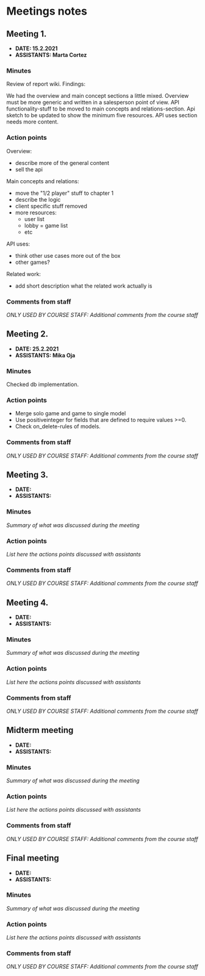 # Meetings notes

## Meeting 1.
* **DATE: 15.2.2021**
* **ASSISTANTS: Marta Cortez**

### Minutes
Review of report wiki. Findings:  

We had the overview and main concept sections a little mixed. 
Overview must be more generic and written in a salesperson point of view. 
API functionality-stuff to be moved to main concepts and relations-section. 
Api sketch to be updated to show the minimum five resources.
API uses section needs more content.


### Action points

Overview:
- describe more of the general content
- sell the api


Main concepts and relations:
- move the "1/2 player" stuff to chapter 1
- describe the logic
- client specific stuff removed
- more resources:
    - user list
    - lobby = game list
    - etc

    
API uses:
- think other use cases more out of the box
- other games?


Related work:
- add short description what the related work actually is

### Comments from staff
*ONLY USED BY COURSE STAFF: Additional comments from the course staff*

## Meeting 2.
* **DATE: 25.2.2021**
* **ASSISTANTS: Mika Oja**

### Minutes
Checked db implementation.

### Action points

* Merge solo game and game to single model
* Use positiveinteger for fields that are defined to require values >=0.
* Check on_delete-rules of models.

### Comments from staff
*ONLY USED BY COURSE STAFF: Additional comments from the course staff*

## Meeting 3.
* **DATE:**
* **ASSISTANTS:**

### Minutes
*Summary of what was discussed during the meeting*

### Action points
*List here the actions points discussed with assistants*


### Comments from staff
*ONLY USED BY COURSE STAFF: Additional comments from the course staff*

## Meeting 4.
* **DATE:**
* **ASSISTANTS:**

### Minutes
*Summary of what was discussed during the meeting*

### Action points
*List here the actions points discussed with assistants*


### Comments from staff
*ONLY USED BY COURSE STAFF: Additional comments from the course staff*

## Midterm meeting
* **DATE:**
* **ASSISTANTS:**

### Minutes
*Summary of what was discussed during the meeting*

### Action points
*List here the actions points discussed with assistants*


### Comments from staff
*ONLY USED BY COURSE STAFF: Additional comments from the course staff*

## Final meeting
* **DATE:**
* **ASSISTANTS:**

### Minutes
*Summary of what was discussed during the meeting*

### Action points
*List here the actions points discussed with assistants*


### Comments from staff
*ONLY USED BY COURSE STAFF: Additional comments from the course staff*
